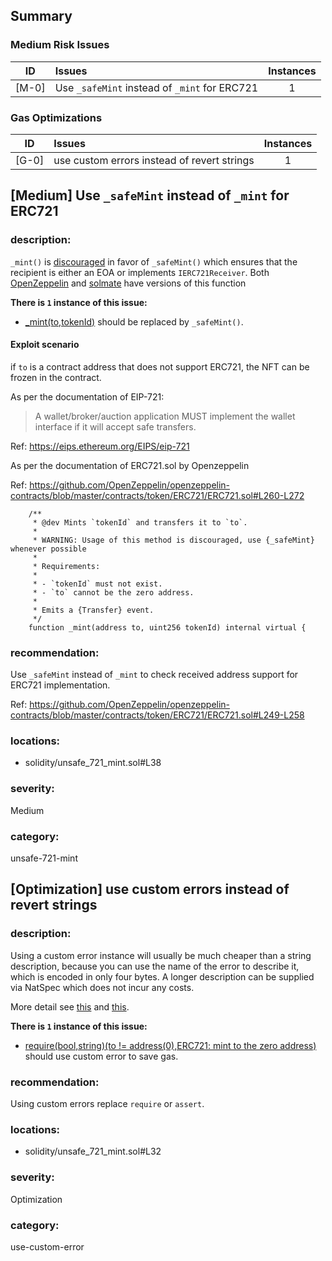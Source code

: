 ## Summary 

### Medium Risk Issues

|ID|Issues|Instances|
|---|:---|:---:|
| [M-0] | Use `_safeMint` instead of `_mint` for ERC721 | 1 |


### Gas Optimizations

|ID|Issues|Instances|
|---|:---|:---:|
| [G-0] | use custom errors instead of revert strings | 1 |



## [Medium] Use `_safeMint` instead of `_mint` for ERC721

### description:

`_mint()` is [discouraged](https://github.com/OpenZeppelin/openzeppelin-contracts/blob/d4d8d2ed9798cc3383912a23b5e8d5cb602f7d4b/contracts/token/ERC721/ERC721.sol#L271) in favor of `_safeMint()` 
which ensures that the recipient is either an EOA or implements `IERC721Receiver`. 
Both [OpenZeppelin](https://github.com/OpenZeppelin/openzeppelin-contracts/blob/d4d8d2ed9798cc3383912a23b5e8d5cb602f7d4b/contracts/token/ERC721/ERC721.sol#L238-L250) and [solmate](https://github.com/Rari-Capital/solmate/blob/4eaf6b68202e36f67cab379768ac6be304c8ebde/src/tokens/ERC721.sol#L180) 
have versions of this function


**There is `1` instance of this issue:**

- [_mint(to,tokenId)](solidity/unsafe_721_mint.sol#L38) should be replaced by `_safeMint()`.

#### Exploit scenario

if `to` is a contract address that does not support ERC721, the NFT can be frozen in the contract.

As per the documentation of EIP-721:

> A wallet/broker/auction application MUST implement the wallet interface if it will accept safe transfers.

Ref: https://eips.ethereum.org/EIPS/eip-721

As per the documentation of ERC721.sol by Openzeppelin

Ref: https://github.com/OpenZeppelin/openzeppelin-contracts/blob/master/contracts/token/ERC721/ERC721.sol#L260-L272

```
    /**
     * @dev Mints `tokenId` and transfers it to `to`.
     *
     * WARNING: Usage of this method is discouraged, use {_safeMint} whenever possible
     *
     * Requirements:
     *
     * - `tokenId` must not exist.
     * - `to` cannot be the zero address.
     *
     * Emits a {Transfer} event.
     */
    function _mint(address to, uint256 tokenId) internal virtual {
```



### recommendation:

Use `_safeMint` instead of `_mint` to check received address support for ERC721 implementation.

Ref: https://github.com/OpenZeppelin/openzeppelin-contracts/blob/master/contracts/token/ERC721/ERC721.sol#L249-L258



### locations:
- solidity/unsafe_721_mint.sol#L38

### severity:
Medium

### category:
unsafe-721-mint

## [Optimization] use custom errors instead of revert strings

### description:

Using a custom error instance will usually be much cheaper than a string description, because you can use the name of the error to describe it, which is encoded in only four bytes. A longer description can be supplied via NatSpec which does not incur any costs.

More detail see [this](https://gist.github.com/0xxfu/712f7965446526f8c5bc53a91d97a215) and [this](https://docs.soliditylang.org/en/latest/control-structures.html#revert).


**There is `1` instance of this issue:**

- [require(bool,string)(to != address(0),ERC721: mint to the zero address)](solidity/unsafe_721_mint.sol#L32) should use custom error to save gas.


### recommendation:

Using custom errors replace `require` or `assert`.


### locations:
- solidity/unsafe_721_mint.sol#L32

### severity:
Optimization

### category:
use-custom-error
